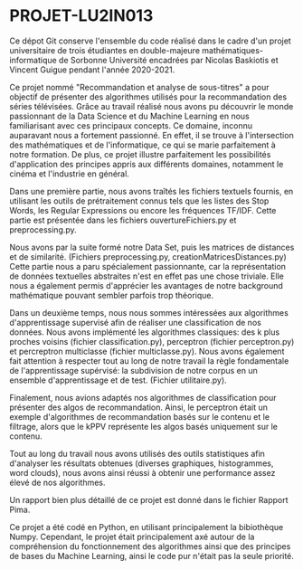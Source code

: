 # PROJET-LU2IN013

Ce dépot Git conserve l'ensemble du code réalisé dans le cadre d'un projet universitaire de trois étudiantes en double-majeure mathématiques-informatique de Sorbonne Université encadrées par Nicolas Baskiotis et Vincent Guigue pendant l'année 2020-2021. 

Ce projet nommé "Recommandation et analyse de sous-titres" a pour objectif de présenter des algorithmes utilisés pour la recommandation des séries télévisées. Grâce au travail réalisé nous avons pu découvrir le monde passionnant de la Data Science et du Machine Learning en nous familiarisant avec ces principaux concepts. Ce domaine, inconnu auparavant nous a fortement passionné. En effet, il se trouve à l'intersection des mathématiques et de l'informatique, ce qui se marie parfaitement à notre formation. De plus, ce projet illustre parfaitement les possibilités d'application des principes appris aux différents domaines, notamment le cinéma et l'industrie en général. 

Dans une première partie, nous avons traîtés les fichiers textuels fournis, en utilisant les outils de prétraitement connus tels que les listes des Stop Words,  les Regular Expressions ou encore les fréquences TF/IDF. Cette partie est présentée dans les fichiers ouvertureFichiers.py et preprocessing.py.

Nous avons par la suite formé notre Data Set, puis les matrices de distances et de similarité. (Fichiers preprocessing.py, creationMatricesDistances.py)
Cette partie nous a paru spécialement passionnante, car la représentation de données textuelles abstraites n'est en effet pas une chose triviale. Elle nous a également permis d'apprécier les avantages de notre background mathématique pouvant sembler parfois trop théorique.

Dans un deuxième temps, nous nous sommes intéressées aux algorithmes d'apprentissage supervisé afin de réaliser une classification de nos données. Nous avons implémenté les algorithmes classiques: des k plus proches voisins (fichier classification.py), perceptron (fichier perceptron.py) et percreptron multiclasse (fichier multiclasse.py). Nous avons également fait attention à respecter tout au long de notre travail la règle fondamentale de l'apprentissage supérvisé: la subdivision de notre corpus en un ensemble d'apprentissage et de test. (Fichier utilitaire.py).

Finalement, nous avions adaptés nos algorithmes de classification pour présenter des algos de recommandation. Ainsi, le perceptron était un exemple d'algorithmes de recommandation basés sur le contenu et le filtrage, alors que le kPPV représente les algos basés uniquement sur le contenu.

Tout au long du travail nous avons utilisés des outils statistiques afin d'analyser les résultats obtenues (diverses graphiques, histogrammes, word clouds), nous avons ainsi réussi à obtenir une performance assez élevé de nos algorithmes. 

Un rapport bien plus détaillé de ce projet est donné dans le fichier Rapport Pima.

Ce projet a été codé en Python, en utilisant principalement la bibiothèque Numpy. Cependant, le projet était principalement axé autour de la compréhension du fonctionnement des algorithmes ainsi que des principes de bases du Machine Learning, ainsi le code pur n'était pas la seule priorité.

